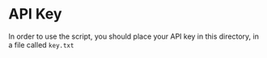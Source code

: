 #  API Key

In order to use the script, you should place your API key in this directory, in a file called `key.txt`
